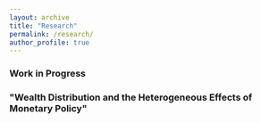 ```yaml
---
layout: archive
title: "Research"
permalink: /research/
author_profile: true
---
```


### Work in Progress

### "Wealth Distribution and the Heterogeneous Effects of Monetary Policy"

